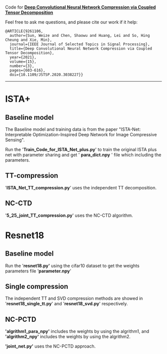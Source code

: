 Code for [**Deep Convolutional Neural Network Compression via Coupled Tensor Decomposition**](https://ieeexplore.ieee.org/document/9261106)


Feel free to ask me questions, and please cite our work if it help:
```
@ARTICLE{9261106,
  author={Sun, Weize and Chen, Shaowu and Huang, Lei and So, Hing Cheung and Xie, Min},
  journal={IEEE Journal of Selected Topics in Signal Processing}, 
  title={Deep Convolutional Neural Network Compression via Coupled Tensor Decomposition}, 
  year={2021},
  volume={15},
  number={3},
  pages={603-616},
  doi={10.1109/JSTSP.2020.3038227}}
```



***
# ISTA+

## Baseline model

The Baseline model and training data is from the paper "ISTA-Net: Interpretable Optimization-Inspired Deep Network for Image Compressive Sensing".

 Run the '**Train_Code_for_ISTA_Net_plus.py**' to train the original ISTA plus net with parameter sharing and get ' **para_dict.npy** '  file which including the parameters.

## TT-compression

'**ISTA_Net_TT_compression.py**' uses the independent TT decomposition.

## NC-CTD

 '**5_25_joint_TT_compression.py**'  uses the NC-CTD algorithm.

# Resnet18

## Baseline model

Run the '**resnet18.py'** using the cifar10 dataset to get the weights parameters file '**parameter.npy**'

## Single compression

The independent TT and SVD compression methods are showed in '**resnet18_single_tt.py**' and '**resnet18_svd.py**' respectively.

## NC-PCTD

 **'algrithm1_para_npy'** includes the weights by using the algrithm1, and **'algrithm2_npy'** includes the weights by using the algrithm2.

**'joint_net.py'** uses the NC-PCTD approach.







#### 
